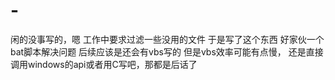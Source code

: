 # -
闲的没事写的，嗯
工作中要求过滤一些没用的文件
于是写了这个东西
好家伙一个bat脚本解决问题
后续应该是还会有vbs写的 但是vbs效率可能有点慢，
还是直接调用windows的api或者用C写吧，那都是后话了
